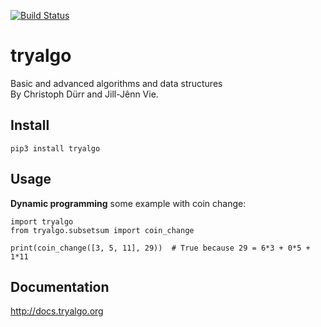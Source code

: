 [![Build Status](https://travis-ci.org/jilljenn/tryalgo.svg?branch=master)](https://travis-ci.org/jilljenn/tryalgo)

# tryalgo

Basic and advanced algorithms and data structures  
By Christoph Dürr and Jill-Jênn Vie.

## Install

    pip3 install tryalgo

## Usage

**Dynamic programming** some example with coin change:

    import tryalgo
    from tryalgo.subsetsum import coin_change

    print(coin_change([3, 5, 11], 29))  # True because 29 = 6*3 + 0*5 + 1*11

## Documentation

http://docs.tryalgo.org
